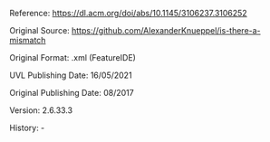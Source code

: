 Reference: https://dl.acm.org/doi/abs/10.1145/3106237.3106252

Original Source: https://github.com/AlexanderKnueppel/is-there-a-mismatch

Original Format: .xml (FeatureIDE)

UVL Publishing Date: 16/05/2021

Original Publishing Date: 08/2017

Version: 2.6.33.3

History: -
